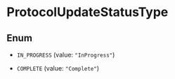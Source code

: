 

# ProtocolUpdateStatusType

## Enum


* `IN_PROGRESS` (value: `"InProgress"`)

* `COMPLETE` (value: `"Complete"`)



